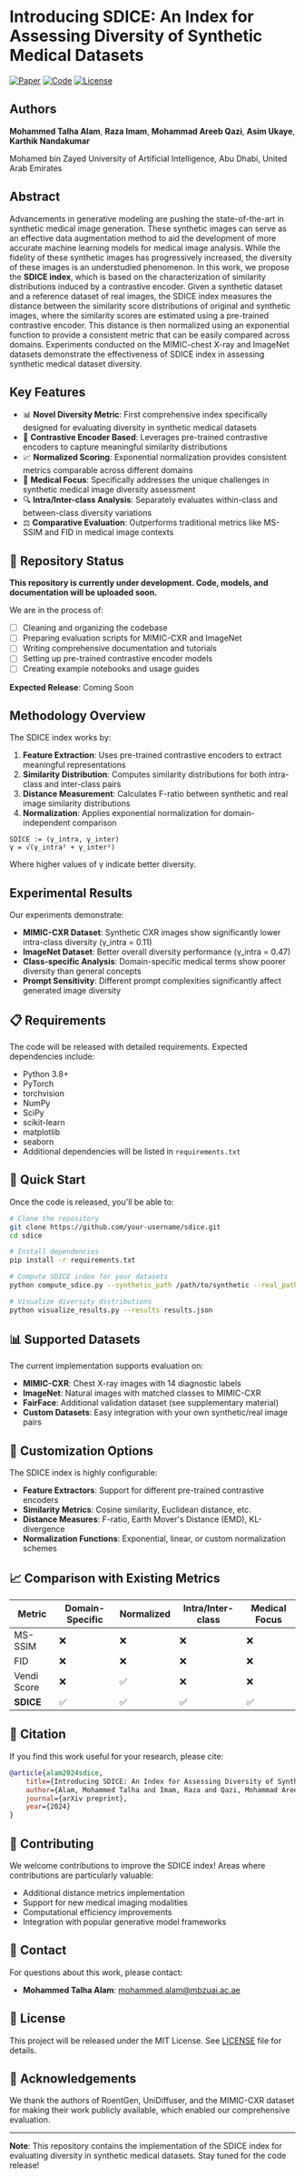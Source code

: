 # Introducing SDICE: An Index for Assessing Diversity of Synthetic Medical Datasets

[![Paper](https://img.shields.io/badge/Paper-Available-green)]([https://github.com/your-repo/sdice](https://bmva-archive.org.uk/bmvc/2024/workshops/PFATCV/12_Introducing_SDICE_An_Index_.pdf))
[![Code](https://img.shields.io/badge/Code-Coming%20Soon-yellow)](https://github.com/your-repo/sdice)
[![License](https://img.shields.io/badge/License-MIT-blue.svg)](LICENSE)

## Authors

**Mohammed Talha Alam**, **Raza Imam**, **Mohammad Areeb Qazi**, **Asim Ukaye**, **Karthik Nandakumar**

Mohamed bin Zayed University of Artificial Intelligence, Abu Dhabi, United Arab Emirates

## Abstract

Advancements in generative modeling are pushing the state-of-the-art in synthetic medical image generation. These synthetic images can serve as an effective data augmentation method to aid the development of more accurate machine learning models for medical image analysis. While the fidelity of these synthetic images has progressively increased, the diversity of these images is an understudied phenomenon. In this work, we propose the **SDICE index**, which is based on the characterization of similarity distributions induced by a contrastive encoder. Given a synthetic dataset and a reference dataset of real images, the SDICE index measures the distance between the similarity score distributions of original and synthetic images, where the similarity scores are estimated using a pre-trained contrastive encoder. This distance is then normalized using an exponential function to provide a consistent metric that can be easily compared across domains. Experiments conducted on the MIMIC-chest X-ray and ImageNet datasets demonstrate the effectiveness of SDICE index in assessing synthetic medical dataset diversity.

## Key Features

- 📊 **Novel Diversity Metric**: First comprehensive index specifically designed for evaluating diversity in synthetic medical datasets
- 🔬 **Contrastive Encoder Based**: Leverages pre-trained contrastive encoders to capture meaningful similarity distributions
- 📈 **Normalized Scoring**: Exponential normalization provides consistent metrics comparable across different domains
- 🏥 **Medical Focus**: Specifically addresses the unique challenges in synthetic medical image diversity assessment
- 🔍 **Intra/Inter-class Analysis**: Separately evaluates within-class and between-class diversity variations
- ⚖️ **Comparative Evaluation**: Outperforms traditional metrics like MS-SSIM and FID in medical image contexts

## 🚧 Repository Status

**This repository is currently under development. Code, models, and documentation will be uploaded soon.**

We are in the process of:
- [ ] Cleaning and organizing the codebase
- [ ] Preparing evaluation scripts for MIMIC-CXR and ImageNet
- [ ] Writing comprehensive documentation and tutorials
- [ ] Setting up pre-trained contrastive encoder models
- [ ] Creating example notebooks and usage guides

**Expected Release**: Coming Soon

## Methodology Overview

The SDICE index works by:

1. **Feature Extraction**: Uses pre-trained contrastive encoders to extract meaningful representations
2. **Similarity Distribution**: Computes similarity distributions for both intra-class and inter-class pairs
3. **Distance Measurement**: Calculates F-ratio between synthetic and real image similarity distributions
4. **Normalization**: Applies exponential normalization for domain-independent comparison

```
SDICE := (γ_intra, γ_inter)
γ = √(γ_intra² + γ_inter²)
```

Where higher values of γ indicate better diversity.

## Experimental Results

Our experiments demonstrate:

- **MIMIC-CXR Dataset**: Synthetic CXR images show significantly lower intra-class diversity (γ_intra = 0.11)
- **ImageNet Dataset**: Better overall diversity performance (γ_intra = 0.47)
- **Class-specific Analysis**: Domain-specific medical terms show poorer diversity than general concepts
- **Prompt Sensitivity**: Different prompt complexities significantly affect generated image diversity

## 📋 Requirements

The code will be released with detailed requirements. Expected dependencies include:
- Python 3.8+
- PyTorch
- torchvision
- NumPy
- SciPy
- scikit-learn
- matplotlib
- seaborn
- Additional dependencies will be listed in `requirements.txt`

## 🚀 Quick Start

Once the code is released, you'll be able to:

```bash
# Clone the repository
git clone https://github.com/your-username/sdice.git
cd sdice

# Install dependencies
pip install -r requirements.txt

# Compute SDICE index for your datasets
python compute_sdice.py --synthetic_path /path/to/synthetic --real_path /path/to/real --output results.json

# Visualize diversity distributions
python visualize_results.py --results results.json
```

## 📊 Supported Datasets

The current implementation supports evaluation on:
- **MIMIC-CXR**: Chest X-ray images with 14 diagnostic labels
- **ImageNet**: Natural images with matched classes to MIMIC-CXR
- **FairFace**: Additional validation dataset (see supplementary material)
- **Custom Datasets**: Easy integration with your own synthetic/real image pairs

## 🔧 Customization Options

The SDICE index is highly configurable:
- **Feature Extractors**: Support for different pre-trained contrastive encoders
- **Similarity Metrics**: Cosine similarity, Euclidean distance, etc.
- **Distance Measures**: F-ratio, Earth Mover's Distance (EMD), KL-divergence
- **Normalization Functions**: Exponential, linear, or custom normalization schemes

## 📈 Comparison with Existing Metrics

| Metric | Domain-Specific | Normalized | Intra/Inter-class | Medical Focus |
|--------|----------------|------------|-------------------|---------------|
| MS-SSIM | ❌ | ❌ | ❌ | ❌ |
| FID | ❌ | ❌ | ❌ | ❌ |
| Vendi Score | ❌ | ✅ | ❌ | ❌ |
| **SDICE** | ✅ | ✅ | ✅ | ✅ |

## 📖 Citation

If you find this work useful for your research, please cite:

```bibtex
@article{alam2024sdice,
    title={Introducing SDICE: An Index for Assessing Diversity of Synthetic Medical Datasets},
    author={Alam, Mohammed Talha and Imam, Raza and Qazi, Mohammad Areeb and Ukaye, Asim and Nandakumar, Karthik},
    journal={arXiv preprint},
    year={2024}
}
```

## 🤝 Contributing

We welcome contributions to improve the SDICE index! Areas where contributions are particularly valuable:
- Additional distance metrics implementation
- Support for new medical imaging modalities  
- Computational efficiency improvements
- Integration with popular generative model frameworks

## 📧 Contact

For questions about this work, please contact:

- **Mohammed Talha Alam**: mohammed.alam@mbzuai.ac.ae

## 📄 License

This project will be released under the MIT License. See [LICENSE](LICENSE) file for details.

## 🙏 Acknowledgements

We thank the authors of RoentGen, UniDiffuser, and the MIMIC-CXR dataset for making their work publicly available, which enabled our comprehensive evaluation.

---

**Note**: This repository contains the implementation of the SDICE index for evaluating diversity in synthetic medical datasets. Stay tuned for the code release!
